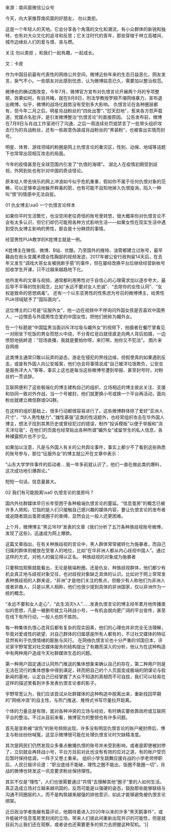 来源：南风窗微信公众号

今天，向大家推荐南风窗的好朋友， 勿以类拒。

这是一个年轻人的天地。它会分享各个角落的文化和潮流，有小众群体的新锐和独特，也有对大众文化的追寻和反思；它关注时代的青年，那些穿梭于林立高楼间、城市边缘处人们的爱与恨、丧与燃。

关注 勿以类拒 ，和我们一起有趣，一起成长。

文：卡皮

作为中国目前最有代表性的网络公共空间，微博近些年来的生态日益恶化，网友发言，戾气不小。一些朋友对此感到忧虑，认为微博姑息已久，需要加以整治规范。

微博也的确试图改变，今年7月，微博官方宣布对仇恨言论开展两个月的专项整顿，效果如何，有目共睹，就在9月8日，刑法学教授罗翔不堪网络暴力，宣布退出微博。似乎，微博的战场化趋势没有受到多大影响。 仇恨言论在各种圈层都有，但今年二月之后，明星肖战粉丝的“四处出警”、”怼天怼地”，惹来各方怨声载道，党媒点名批评，是引发微博整治“仇恨言论”的直接原因。 公告发布前，微博在7月9日与肖战工作室进行了沟通，之后一周连续处罚或禁言了一批带头组织攻击行为的肖战粉丝，还有一些故意伪装成肖战粉丝的“黑装粉”，也被查出实情而封号。

明星、体育、游戏领域的粉圈是网上仇恨言论的重灾区，性别、动保、地域等话题下也常常出现相互攻击的局面。

今年的疫情甚至在全球范围内引发了“仇恨的海啸”。 湖北人在疫情初期受到歧视，外网到处也有针对中国的奇谈怪论。

原本给人带去快乐的网上冲浪如今似乎危机重重，假如你不属于任何仇恨对象的范畴，可以足够幸运地躲开粹毒的箭，也有可能不自知地掉入仇恨旋涡，陷入一种叫“恨”的情感中无法自拔。

01 仇女博主\xa0 一个仇恨言论样本

如果你平时生活繁忙，也没空闲老往奇怪的账号里转悠，很大概率你对仇恨言论不会有太多认识，但它们却仍可能用各种方式影响生活——如果女性在现实生活中遇到受仇女博主影响的男性，那会是十分麻烦的事情。

经营男性PUA教学的K姓博主就是一例。

K姓博主在微信、微博、B站、优酷，乃至国外的推特、油管都建立过账号，最早藉由在街头变魔术摸女性胸部的视频发迹，2017年被公安行政拘留14天后，在去年又发生“调戏大哥女友被挑断手筋”的事件，但在屡经改换平台后继续经营新帐号招收学生开课，只不过越来越趋地下化。

他所发布的文章与视频，通常都利用男性对于自信心的心理需求加以逐步夸大，最后导不平等的性别观念，比如“永远不要对女人忠诚”、“去除你的女性认同”、“女权是致命的思想病毒”。 还有一个以东亚男性的性焦虑为号召的微博博主，给男性PUA领域赋予了”国际面向”。

这位博主的口号是“征服外女”，他一边在视频中不停询问外国女孩是否喜欢中国男人，一边憎恶与外国男性恋爱的中国女性，把他们统称为媚外女。

在一个标题是“中国猛男当面训斥洋垃圾与媚外女”的视频下，拍摄者在餐厅里看见一对刚坐下吃饭的男女而怒火中烧，不分青红皂白就径直走向两人背后拍摄，一边愤怒地挑衅道：“现场直播，我就是要拍你呀，来打啊，拍你又不犯法”。 图片来自网络

这类博主通常只敢以玩弄的姿态，游走在侵犯的界线边缘，但假使真的如果遇到反击，或是有外国人向公安报案，他们也会将事情说成“自己被洋垃圾欺负，公安总是服务洋大人”等等，事实上这也是每当这些微博号遭到举报、甚至封号时，对粉丝的一贯说辞。

互联网便利了这些极端化的博主建构自己的组织，立场相近的博主彼此关注、支援和协同一致对外作战，当一个号被封，他们就更换小号或换一个平台再活动，面向粉丝就建立微信群或QQ群。

在这样的组织基础上，很多行动都很容易进行了。这些微博群体除了爱好“亚洲人尺寸”、“华人男性魅力”、”雌性慕强”这类的性话题外，也经常组织攻击在华外国人博主，想法子找到其黑历史或曾经犯过的错误，制作“投诉模板”以便于举报和”消灭洋垃圾”，在他们的页面也经常贴出各种所谓”媚外女”或留学生的私人信息，各种裸露照片也不少见。

如果加以注意，凡是与外国人有关的公共舆论事件，事实上都少不了看到这些熟悉的账号参与，那位“征服外女”的博主就公开在文章中表示：

“山东大学学伴事件的启动者… 我一年多前就认识了，他们一直在做此类的爆料，这次成功地引爆舆论。”

短短一句话，信息量甚大。

02 我们有可能脱离\xa0 仇恨言论的茧房吗？

国内外社群媒体早已长年受困于各种极端仇恨言论的蔓延。“信息茧房”的概念已被许多人熟知，它指的是人们只接触自己感兴趣的媒体内容，要让仇恨言论的发布者或追随者跳出茧房或圈子的束缚，显然会比一般人还更困难。

上个月，微博博主“黑云1619”发表的文章《我们分析了五万条种族歧视账号微博，发现了这些》，迅速成为网上爆款。

这篇文章指出，在有关种族歧视的言论中，黑人群体常常被转化为施暴者，而自己归属的群体则被放在受害人的地位，比如“在华非洲人都从内心歧视中国人”。通过这样的方式，对他人的偏见得以正名。 种族歧视的对象成为施暴者

只要稍加观察就能看出，无论是极端粉圈，还是仇女、种族歧视群体，他们都少有机会真正地与歧视对象交往，也对歧视对象缺乏具体的认识。比如对于网上常常发表种族歧视的人群来说，“非洲”才是他们关注的焦点，但极少有人称他们为非洲人或者非裔人，只是以黑人相称，他们也很少提到具体的非洲国家，仅以非洲作为一统的概念。

“永远不要和女人走心”、“此生消灭h人”……发表仇恨言论的博主经年累月地传播类似的思想，凡是一被删号就立马转战小号，一有机会就向更广阔的平台宣传，甚至在线下有所行动，一般人也防不胜防。

每一种集体仇恨心态背后都有复杂的现实因素，他们的心理也并非完全无法理解，毕竟对爱或性的欲望、对自己群体的归属感是所有人都有的，不过社交媒体的特征显然有利于仇恨情绪的膨胀与风行。 在网络仇恨言论也十分严重的邻国日本，评论家宇野常宽对社交媒体服务的结构提出了有趣而深入的分析，他认为在这种构造中有两种用户造成今天社群媒体生态的问题。

第一种用户固定通过认同热门推送的集体想象来确认自己的存在，第二种用户则是无法在流行的集体想象中得到满足，转而把自己的个人页面变成极端的阴谋论与假新闻的基地，认定自己已经掌握了大众不知道的真相而不可自拔，我们可以轻易在这样的描述里看到许多发表仇恨言论者的影子。

宇野常宽认为，我们应该尝试从社群媒体的这种构造中脱离出来，重新找回早期的”网络冲浪”的自主性，与热门推送、推特式书写尽量拉开距离。

个体的力量总是有限，面对各种冲突的立场与经验，有时确实要依靠政府或互联网平台的整治。不过从目前来看，微博官方的整顿也有许多问题。

首先是宣称被“误伤”的账号频频出现，许多没有明显仇恨言论的账户被封停后，博主与粉丝纷纷喊冤，这显示微博很可能在处理仇恨言论时欠缺精准度。

其次是网民们仍然发现众多重点散播仇恨的账号并未受到影响，或者是即使被封停了，立刻就会再转战小号，平台方目前对此也没有有效的应对之道，有的账户受罚后暂时保持低调，一阵子又卷土重来。 组织小学生跳舞应援肖战的小学老师停职后，人民日报评论道：“职业底线不能破，理性之圈不能出，饭圈不能圈一切”，肖战的微博也转发这一讯息要求粉丝保持理性。

其实不仅是“理性”，人们也很需要通过“共情”去理解其他“圈子”里的人如何生活。真正造成立场对立越来越巩固的，反而可能是以强硬的姿态，鼓励那些能够联结与沟通不同圈层的人，而不是构筑越来越强的排他意识，如此才能够避免被仇恨言论绑架。

近日政治学者施展有篇评论，他期待着进入2020年以来的许多“黑天鹅事件”，或许能破坏信息茧房里封闭的立场，带来人们彼此间重新出现共识的可能性，但是就目前为止我们还在观察，或者说也还需要更多的努力去把握这种契机。'}]